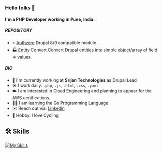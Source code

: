 ### Hello folks 👋

#### I'm a PHP Developer working in Pune, India.

##### REPOSITORY

- :star: [Authzero](https://github.com/vishwac09/authzero) Drupal 8/9 compatible module.
- :factory: [Entity Convert](https://github.com/vishwac09/entity-convert) Convert Drupal entities into simple object/array of field => values.

##### BIO

- :office: I'm currently working at **Srijan Technologies** as Drupal Lead
- :sunny: I work daily: `.php`, `.js`, `.html`, `.css`, `.yaml`
- :cloud: I am interested in Cloud Engineering and planning to appear for the AWS certifications.
- :man_student:	I am learning the Go Programming Language
- :envelope: Reach out via: [Linkedin](https://www.linkedin.com/in/vishwa-chikate-a8222b127/)
- :bicyclist: Hobby: I love Cycling

## 🛠 Skills

[![My Skills](https://skills.thijs.gg/icons?i=php,js,react,css,docker,go,html,aws)](https://skills.thijs.gg)
